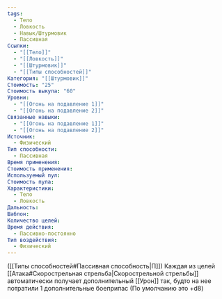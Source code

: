 ```yaml
---
tags:
  - Тело
  - Ловкость
  - Навык/Штурмовик
  - Пассивная
Ссылки:
  - "[[Тело]]"
  - "[[Ловкость]]"
  - "[[Штурмовик]]"
  - "[[Типы способностей]]"
Категория: "[[Штурмовик]]"
Стоимость: "25"
Стоимость выкупа: "60"
Уровни:
  - "[[Огонь на подавление 1]]"
  - "[[Огонь на подавление 2]]"
Связанные навыки:
  - "[[Огонь на подавление 1]]"
  - "[[Огонь на подавление 2]]"
Источник:
  - Физический
Тип способности:
  - Пассивная
Время применения: 
Стоимость применения: 
Используемый пул: 
Стоимость пула: 
Характеристики:
  - Тело
  - Ловкость
Дальность: 
Шаблон: 
Количество целей: 
Время действия:
  - Пассивно-постоянно
Тип воздействия:
  - Физический
---
```

([[Типы способностей#Пассивная способность|П]]) Каждая из целей [[Атака#Скорострельная стрельба|Скорострельной стрельбы]] автоматически получает дополнительный [[Урон]] так, будто на нее потратили 1 дополнительные боеприпас (По умолчанию это +d8)